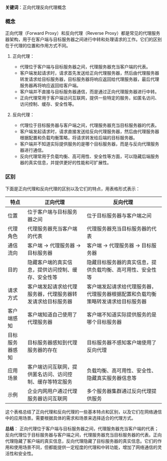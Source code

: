 **关键词**：正向代理反向代理概念

### 概念

正向代理（Forward Proxy）和反向代理（Reverse Proxy）都是常见的代理服务器架构，用于在客户端与目标服务器之间进行中转和处理请求的工作。它们的区别在于代理的位置和作用方式不同。

1. 正向代理：
    - 代理位于客户端与目标服务器之间，代理服务器充当客户端的代表。
    - 客户端发起请求时，请求首先发送给正向代理服务器，然后由代理服务器转发请求给目标服务器，目标服务器将响应返回给代理服务器，最后代理服务器再将响应返回给客户端。
    - 客户端并不直接与目标服务器通信，而是通过正向代理服务器进行中转。
    - 正向代理常用于客户端访问互联网，提供一些特定的服务，如匿名访问、访问控制、缓存、安全性等。

2. 反向代理：
    - 代理位于目标服务器与客户端之间，代理服务器充当目标服务器的代表。
    - 客户端发起请求时，请求直接发送给反向代理服务器，然后由代理服务器根据配置和负载均衡策略，将请求转发给后端的目标服务器。
    - 客户端并不知道实际提供服务的是哪个目标服务器，而是与反向代理服务器进行通信。
    - 反向代理常用于负载均衡、高可用性、安全性等方面，可以隐藏后端服务器的真实信息，并提供更好的性能和可扩展性。
    

### 区别

下面是正向代理和反向代理的区别以及它们的特点，用表格形式表示：

| 特点             | 正向代理                     | 反向代理                     |
|------------------|------------------------------|------------------------------|
| 位置             | 位于客户端与目标服务器之间    | 位于目标服务器与客户端之间    |
| 代理角色         | 代理服务器充当客户端的代表    | 代理服务器充当目标服务器的代表|
| 通信流向         | 客户端 -> 代理服务器 -> 目标服务器 | 客户端 -> 代理服务器 -> 目标服务器 |
| 目的             | 隐藏客户端的真实信息，提供访问控制、缓存、安全性等 | 隐藏目标服务器的真实信息，提供负载均衡、高可用性、安全性等 |
| 请求方式         | 客户端发起请求给代理服务器，代理服务器转发请求给目标服务器 | 客户端发起请求给代理服务器，代理服务器根据配置和负载均衡策略转发请求给目标服务器 |
| 客户端感知       | 客户端知道自己使用了代理服务器   | 客户端不知道实际提供服务的是哪个目标服务器 |
| 目标服务器感知   | 目标服务器感知到代理服务器的存在 | 目标服务器不感知客户端使用了反向代理 |
| 应用场景         | 客户端访问互联网，提供匿名访问、访问控制、缓存等特定服务 | 负载均衡、高可用性、安全性、隐藏真实服务器信息等 |
| 示例             | 企业内网用户通过代理服务器访问互联网 | 多个服务器集群通过反向代理提供服务 |

这个表格总结了正向代理和反向代理的一些基本特点和区别，以及它们在网络通信中的应用场景。需要根据具体的需求和场景来选择适合的代理方式。


**总结**：
正向代理位于客户端与目标服务器之间，代理服务器充当客户端的代表；反向代理位于目标服务器与客户端之间，代理服务器充当目标服务器的代表。正向代理隐藏了客户端的真实信息，反向代理隐藏了目标服务器的真实信息。它们的作用和使用场景不同，但都能提供一定程度的代理和中转功能，增加了网络通信的灵活性和安全性。
